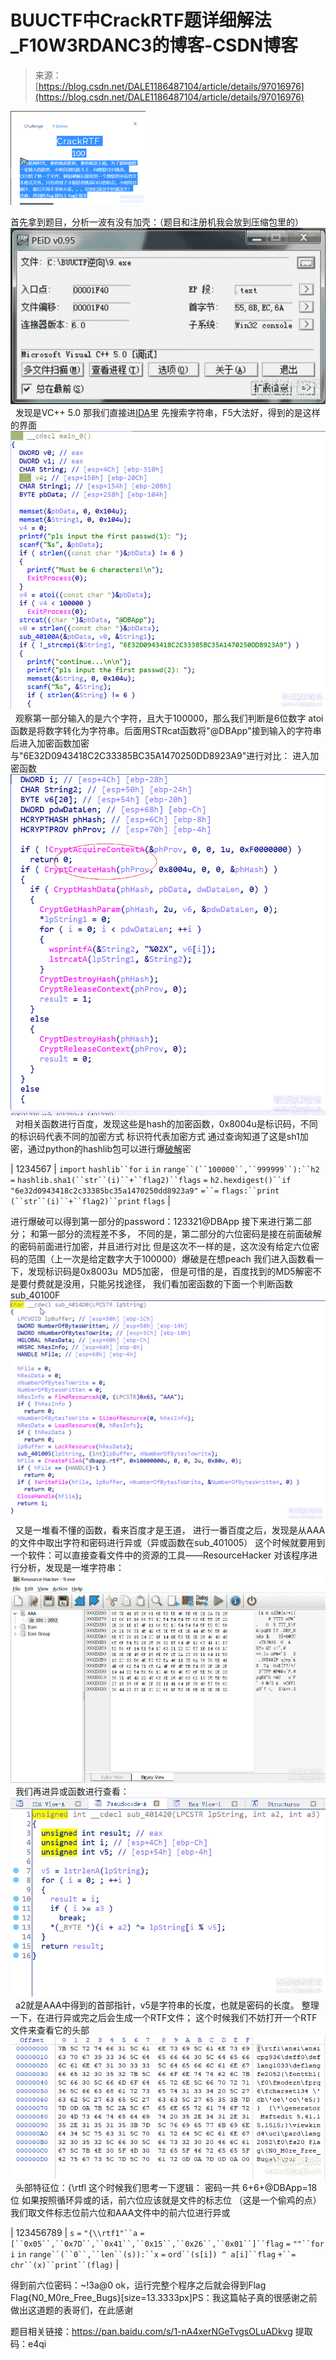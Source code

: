 <!--yml
category: 未分类
date: 2022-04-26 14:37:42
-->

# BUUCTF中CrackRTF题详细解法_F10W3RDANC3的博客-CSDN博客

> 来源：[https://blog.csdn.net/DALE1186487104/article/details/97016976](https://blog.csdn.net/DALE1186487104/article/details/97016976)

![](img/1ad1a4ed36f56c966a7d3c9d21f80ec2.png) 

首先拿到题目，分析一波有没有加壳：（题目和注册机我会放到压缩包里的）
![](img/aa19a3537fd92fa1b72f0ed770a60151.png) 
发现是VC++ 5.0 那我们直接进[IDA](https://www.52pojie.cn/thread-675251-1-1.html)里
先搜索字符串，F5大法好，得到的是这样的界面
![](img/d2e46f356ce618ebac4bb5db6e4d6c38.png) 
观察第一部分输入的是六个字符，且大于100000，那么我们判断是6位数字
atoi函数是将数字转化为字符串。后面用STRcat函数将"@DBApp"接到输入的字符串后进入加密函数加密与"6E32D0943418C2C33385BC35A1470250DD8923A9"进行对比：
进入加密函数
![](img/a8d54487e4a1404cd2ac52aa5ed2892a.png) 
对相关函数进行百度，发现这些是hash的加密函数，0x8004u是标识码，不同的标识码代表不同的加密方式
标识符代表加密方式
通过查询知道了这是sh1加密，通过python的hashlib包可以进行爆[破解](https://www.52pojie.cn/)密

| 1234567 | `import` `hashlib``for` `i` `in` `range``(``100000``,``999999``):``h2` `=` `hashlib.sha1(``str``(i)``+``flag2)``flags` `=` `h2.hexdigest()``if` `"6e32d0943418c2c33385bc35a1470250dd8923a9"` `=``=` `flags:``print` `(``str``(i)``+``flag2)``print` `flags` |

进行爆破可以得到第一部分的password：123321@DBApp
接下来进行第二部分；
和第一部分的流程差不多，
不同的是，第二部分的六位密码是接在前面破解的密码前面进行加密，并且进行对比
但是这次不一样的是，这次没有给定六位密码的范围（上一次是给定数字大于100000）爆破是在想peach
我们进入函数看一下，发现标识码是0x8003u  MD5加密，
但是可惜的是，百度找到的MD5解密不是要付费就是没用，只能另找途径，
我们看加密函数的下面一个判断函数sub_40100F
![](img/d8b95a7238d1cfa82da06ce59a2239ca.png) 
又是一堆看不懂的函数，看来百度才是王道，
进行一番百度之后，发现是从AAA的文件中取出字符和密码进行异或（异或函数在sub_401005）
这个时候就要用到一个软件：可以直接查看文件中的资源的工具——ResourceHacker
对该程序进行分析，发现是一堆字符串：
![](img/c1208d66a2d5d13f67940a55450ad5d7.png) 
我们再进异或函数进行查看：
![](img/eb4a521ed411aa2db9bfacade1d18240.png) 
a2就是AAA中得到的首部指针，v5是字符串的长度，也就是密码的长度。
整理一下，在进行异或完之后会生成一个RTF文件；
这个时候我们不妨打开一个RTF文件来查看它的头部
![](img/55d13f473e89f4d3301619ad99b45d10.png) 
头部特征位：{\rtfl
这个时候我们思考一下逻辑：
密码一共 6+6+@DBApp=18位
如果按照循环异或的话，前六位应该就是文件的标志位
（这是一个偷鸡的点）我们取文件标志位前六位和AAA文件中的前六位进行异或

| 123456789 | `s` `=` `"{\\rtf1"``a` `=` `[``0x05``,``0x7D``,``0x41``,``0x15``,``0x26``,``0x01``]``flag` `=` `""``for` `i` `in` `range``(``0``,``len``(s)):``x` `=` `ord``(s[i]) ^ a[i]``flag` `+``=` `chr``(x)``print``(flag)` |

得到前六位密码：~!3a@0
ok，运行完整个程序之后就会得到Flag
Flag{N0_M0re_Free_Bugs}[size=13.3333px]PS：我这篇帖子真的很感谢之前做出这道题的表哥们，在此感谢

题目相关链接：https://pan.baidu.com/s/1-nA4xerNGeTvgsOLuADkvg
提取码：e4qi